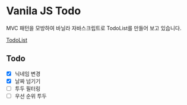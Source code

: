 # Vanila JS Todo

MVC 패턴을 모방하여 바닐라 자바스크립트로 TodoList를 만들어 보고 있습니다.

[TodoList](https://vanilatodolist.netlify.app/)

## Todo

* [x] 닉네임 변경  
* [x] 날짜 넘기기  
* [ ] 투두 필터링  
* [ ] 우선 순위 투두  

